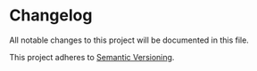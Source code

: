 # Changelog

All notable changes to this project will be documented in this file.

This project adheres to [Semantic Versioning](https://semver.org/spec/v2.0.0.html).

<!-- Don't add your changes manually, it will be done based on your Git history when making a release -->

<!-- EasyBuild: START -->
<!-- EasyBuild: END -->
